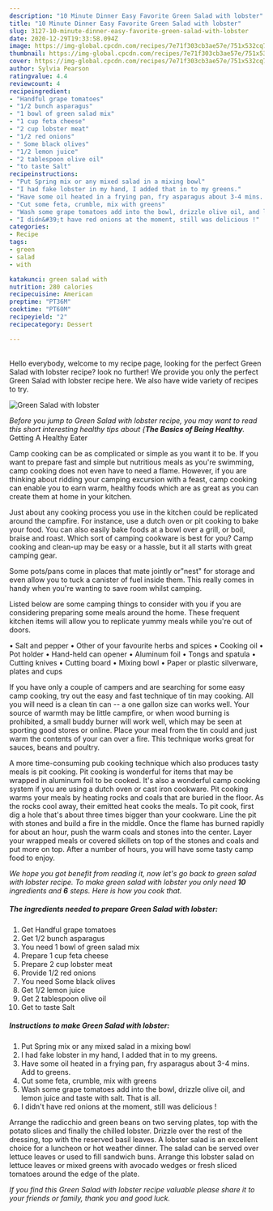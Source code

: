 ```yaml
---
description: "10 Minute Dinner Easy Favorite Green Salad with lobster"
title: "10 Minute Dinner Easy Favorite Green Salad with lobster"
slug: 3127-10-minute-dinner-easy-favorite-green-salad-with-lobster
date: 2020-12-29T19:33:58.094Z
image: https://img-global.cpcdn.com/recipes/7e71f303cb3ae57e/751x532cq70/green-salad-with-lobster-recipe-main-photo.jpg
thumbnail: https://img-global.cpcdn.com/recipes/7e71f303cb3ae57e/751x532cq70/green-salad-with-lobster-recipe-main-photo.jpg
cover: https://img-global.cpcdn.com/recipes/7e71f303cb3ae57e/751x532cq70/green-salad-with-lobster-recipe-main-photo.jpg
author: Sylvia Pearson
ratingvalue: 4.4
reviewcount: 4
recipeingredient:
- "Handful grape tomatoes"
- "1/2 bunch asparagus"
- "1 bowl of green salad mix"
- "1 cup feta cheese"
- "2 cup lobster meat"
- "1/2 red onions"
- " Some black olives"
- "1/2 lemon juice"
- "2 tablespoon olive oil"
- "to taste Salt"
recipeinstructions:
- "Put Spring mix or any mixed salad in a mixing bowl"
- "I had fake lobster in my hand, I added that in to my greens."
- "Have some oil heated in a frying pan, fry asparagus about 3-4 mins. Add to greens."
- "Cut some feta, crumble, mix with greens"
- "Wash some grape tomatoes add into the bowl, drizzle olive oil, and lemon juice and taste with salt. That is all."
- "I didn&#39;t have red onions at the moment, still was delicious !"
categories:
- Recipe
tags:
- green
- salad
- with

katakunci: green salad with 
nutrition: 280 calories
recipecuisine: American
preptime: "PT36M"
cooktime: "PT60M"
recipeyield: "2"
recipecategory: Dessert

---
```

<br>
Hello everybody, welcome to my recipe page, looking for the perfect Green Salad with lobster recipe? look no further! We provide you only the perfect Green Salad with lobster recipe here. We also have wide variety of recipes to try.
<br>


![Green Salad with lobster](https://img-global.cpcdn.com/recipes/7e71f303cb3ae57e/751x532cq70/green-salad-with-lobster-recipe-main-photo.jpg)

<i>Before you jump to Green Salad with lobster recipe, you may want to read this short interesting healthy tips about {<strong>The Basics of Being Healthy</strong>.</i>
Getting A Healthy Eater

    
Camp cooking can be as complicated or simple as you want it to be. If you want to prepare fast and simple but nutritious meals as you're swimming, camp cooking does not even have to need a flame. However, if you are thinking about ridding your camping excursion with a feast, camp cooking can enable you to earn warm, healthy foods which are as great as you can create them at home in your kitchen.

 Just about any cooking process you use in the kitchen could be replicated around the campfire. For instance, use a dutch oven or pit cooking to bake your food. You can also easily bake foods at a bowl over a grill, or boil, braise and roast. Which sort of camping cookware is best for you? Camp cooking and clean-up may be easy or a hassle, but it all starts with great camping gear.

Some pots/pans come in places that mate jointly or"nest" for storage and even allow you to tuck a canister of fuel inside them. This really comes in handy when you're wanting to save room whilst camping.

Listed below are some camping things to consider with you if you are considering preparing some meals around the home. These frequent kitchen items will allow you to replicate yummy meals while you're out of doors.

• Salt and pepper
• Other of your favourite herbs and spices
• Cooking oil
• Pot holder
• Hand-held can opener
• Aluminum foil
• Tongs and spatula
• Cutting knives
• Cutting board
• Mixing bowl
• Paper or plastic silverware, plates and cups

If you have only a couple of campers and are searching for some easy camp cooking, try out the easy and fast technique of tin may cooking. All you will need is a clean tin can -- a one gallon size can works well. Your source of warmth may be little campfire, or when wood burning is prohibited, a small buddy burner will work well, which may be seen at sporting good stores or online. Place your meal from the tin could and just warm the contents of your can over a fire.  This technique works great for sauces, beans and poultry.

A more time-consuming pub cooking technique which also produces tasty meals is pit cooking. Pit cooking is wonderful for items that may be wrapped in aluminum foil to be cooked.  It's also a wonderful camp cooking system if you are using a dutch oven or cast iron cookware. Pit cooking warms your meals by heating rocks and coals that are buried in the floor. As the rocks cool away, their emitted heat cooks the meals. To pit cook, first dig a hole that's about three times bigger than your cookware. Line the pit with stones and build a fire in the middle. Once the flame has burned rapidly for about an hour, push the warm coals and stones into the center. Layer your wrapped meals or covered skillets on top of the stones and coals and put more on top. After a number of hours, you will have some tasty camp food to enjoy.


<i>We hope you got benefit from reading it, now let's go back to green salad with lobster recipe. To make green salad with lobster you only need <strong>10</strong> ingredients and <strong>6</strong> steps. Here is how you cook that.
</i>

##### The ingredients needed to prepare Green Salad with lobster:

1. Get Handful grape tomatoes
1. Get 1/2 bunch asparagus
1. You need 1 bowl of green salad mix
1. Prepare 1 cup feta cheese
1. Prepare 2 cup lobster meat
1. Provide 1/2 red onions
1. You need  Some black olives
1. Get 1/2 lemon juice
1. Get 2 tablespoon olive oil
1. Get to taste Salt


##### Instructions to make Green Salad with lobster:

1. Put Spring mix or any mixed salad in a mixing bowl
1. I had fake lobster in my hand, I added that in to my greens.
1. Have some oil heated in a frying pan, fry asparagus about 3-4 mins. Add to greens.
1. Cut some feta, crumble, mix with greens
1. Wash some grape tomatoes add into the bowl, drizzle olive oil, and lemon juice and taste with salt. That is all.
1. I didn&#39;t have red onions at the moment, still was delicious !


Arrange the radicchio and green beans on two serving plates, top with the potato slices and finally the chilled lobster. Drizzle over the rest of the dressing, top with the reserved basil leaves. A lobster salad is an excellent choice for a luncheon or hot weather dinner. The salad can be served over lettuce leaves or used to fill sandwich buns. Arrange this lobster salad on lettuce leaves or mixed greens with avocado wedges or fresh sliced tomatoes around the edge of the plate. 

<i>If you find this Green Salad with lobster recipe valuable please share it to your friends or family, thank you and good luck.</i>
